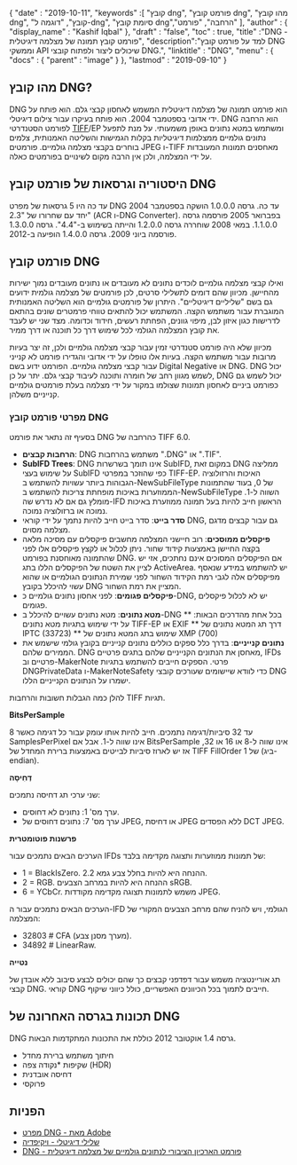 {
  "date" : "2019-10-11",
  "keywords" :[ "קובץ dng", "פורמט קובץ dng", "מהו קובץ dng", "קובץ", "דוגמה ל-dng", "סיומת קובץ dng","הרחבה", "פורמט" ],
  "author" : {
    "display_name" : "Kashif Iqbal"
},
  "draft" : "false",
  "toc" : true,
  "title" :"DNG - פורמט קובץ תמונה של מצלמה דיגיטלית",
  "description":"למד על פורמט קובץ DNG וממשקי API שיכולים ליצור ולפתוח קובצי DNG.",
  "linktitle" : "DNG",
  "menu" : {
    "docs" : {
      "parent" : "image"
}
},
  "lastmod" : "2019-09-10"
}

## מהו קובץ DNG?

DNG הוא פורמט תמונה של מצלמה דיגיטלית המשמש לאחסון קבצי גלם. הוא פותח על ידי אדובי בספטמבר 2004. הוא פותח בעיקרו עבור צילום דיגיטלי. DNG הוא הרחבה לפורמט הסטנדרטי [TIFF](/he/image/tiff/)/EP ומשתמש במטא נתונים באופן משמעותי. על מנת לתפעל נתונים גולמיים ממצלמות דיגיטליות בקלות הגמישות והשליטה האמנותית, צלמים בוחרים בקבצי מצלמה גולמיים. פורמטים JPEG ו-TIFF מאחסנים תמונות המעובדות על ידי המצלמה, ולכן אין הרבה מקום לשינויים בפורמטים כאלה.

## היסטוריה וגרסאות של פורמט קובץ DNG

עד כה היו 5 גרסאות של מפרט DNG עד כה. גרסה 1.0.0.0 הושקה בספטמבר 2004 יחד עם שחרורו של "2.3" (ACR ו-DNG Converter). בפברואר 2005 פורסמה גרסה 1.1.0.0. במאי 2008 שוחררה גרסה 1.2.0.0 והייתה בשימוש ב-"4.4". גרסה 1.3.0.0 פורסמה ביוני 2009. גרסה 1.4.0.0 הופיעה ב-2012.

## פורמט קובץ DNG

ואילו קבצי מצלמה גולמיים לוכדים נתונים לא מעובדים או נתונים מעובדים נמוך ישירות מהחיישן. מכיוון שהם דומים לתשלילי סרטים, לכן פורמטים של מצלמה גולמית ידועים גם בשם "שליליים דיגיטליים". היתרון של פורמטים גולמיים הוא השליטה האמנותית המוגברת עבור משתמש הקצה. המשתמש יכול להתאים טווחי פרמטרים שונים בהתאם לדרישות כגון איזון לבן, מיפוי גוונים, הפחתת רעשים, חידוד וכדומה. מצד שני יש לעבד את קובץ המצלמה הגולמי לכל שימוש דרך כל תוכנה או דרך ממיר.

מכיוון שלא היה פורמט סטנדרטי זמין עבור קבצי מצלמה גולמיים ולכן, זה יצר בעיות מרובות עבור משתמש הקצה. בעיות אלו טופלו על ידי אדובי והגדירו פורמט לא קנייני עבור קבצי מצלמה גולמיים. הפורמט ידוע בשם Digital Negative או DNG. DNG יכול לשמש מגוון רחב של חומרה ותוכנה לעיבוד קבצי גלם. יתר על כן, DNG יכול לשמש גם כפורמט ביניים לאחסון תמונות שצולמו במקור על ידי מצלמה בעלת פורמטים גולמיים קנייניים משלהן.

### מפרטי פורמט קובץ DNG

בסעיף זה נתאר את פורמט DNG כהרחבה של TIFF 6.0.

* **הרחבות קבצים**: DNG משתמש בהרחבות ".DNG" או ".TIF".
* **SubIFD Trees**: DNG אינו תומך בשרשרות SubIFD, במקום זאת DNG ממליצה על שימוש בעצי SubIFD כפי שהוזכר במפרטי TIFF-EP. האיכות והרזולוציה הגבוהות ביותר עשויות להשתמש ב-NewSubFileType של 0, בעוד שהתמונות הממוזערות באיכות מופחתת צריכות להשתמש ב-NewSubFileType השווה ל-1. מומלץ גם אם לא נדרש שה-IFD הראשון חייב להיות בעל תמונה ממוזערת באיכות נמוכה או ברזולוציה נמוכה.
* **סדר בייט**: סדר בייט חייב להיות נתמך על ידי קוראי DNG, גם עבור קבצים מדגם מצלמה מסוים.
* **פיקסלים ממוסכים**: רוב חיישני המצלמה מחשבים פיקסלים עם מסיכה מלאה בקצה החיישן באמצעות קידוד שחור. ניתן לכלול או לקצץ פיקסלים אלו לפני שהתמונה מאוחסנת בפורמט DNG. אם הפיקסלים המסוכים אינם נחתכים, אזי יש לציין את השטח של הפיקסלים הללו בתג ActiveArea. יש להשתמש במידע שנאסף מפיקסלים אלה לגבי רמת הקידוד השחור לפני שמירת הנתונים הגולמיים או שהוא עשוי להיכלל בקובץ DNG המציין את רמת השחור.
* **פיקסלים פגומים**: לפני אחסון נתונים גולמיים כ-DNG, יש לא לכלול פיקסלים פגומים.
* **מטא נתונים**: מטא נתונים עשויים להיכלל ב-DNG בכל אחת מהדרכים הבאות:
** על ידי שימוש בתגיות מטא נתונים TIFF-EP או EXIF
** דרך תג המטא נתונים של IPTC (33723)
** שימוש בתג המטא נתונים של XMP (700)
* **נתונים קנייניים**: בדרך כלל ספקים כוללים נתונים קנייניים בקובץ גולמי שישמש את הממירים שלהם. DNG מאחסן את הנתונים הקנייניים שלהם בתגים פרטיים, IFDs פרטיים וב-MakerNote פרטי. הספקים חייבים להשתמש בתגיות DNGPrivateData ו-MakerNoteSafety כדי לוודא שיישומים שעורכים קובצי DNG ישמרו על הנתונים הקנייניים הללו.

להלן כמה הגבלות חשובות והרחבות TIFF תגיות.

**BitsPerSample**

8 עד 32 סיביות/דגימה נתמכים. חייב להיות אותו עומק עבור כל דגימה כאשר SamplesPerPixel אינו שווה ל-1. אבל אם BitsPerSample אינו שווה ל-8 או 16 או 32, אז יש לארוז סיביות לבייטים באמצעות ברירת המחדל של TIFF FillOrder של 1 (ביג-endian).

**דְחִיסָה**

שני ערכי תג דחיסה נתמכים:

* ערך מס' 1: נתונים לא דחוסים.
* ערך מס' 7: נתונים דחוסים של JPEG, או דחיסת JPEG ללא הפסדים DCT JPEG.

**פרשנות פוטומטרית**

הערכים הבאים נתמכים עבור IFDs של תמונות ממוזערות ותצוגה מקדימה בלבד:

* 1 = BlackIsZero. ההנחה היא להיות בחלל צבע גמא 2.2.
* 2 = RGB. ההנחה היא להיות במרחב הצבעים sRGB.
* 6 = YCbCr. משמש לתמונות תצוגה מקדימה מקודדות JPEG.

הערכים הבאים נתמכים עבור ה-IFD הגולמי, ויש להניח שהם מרחב הצבעים המקורי של המצלמה:

* 32803 # CFA (מערך מסנן צבע).
* 34892 # LinearRaw.

**נטייה**

תג אוריינטציה משמש עבור דפדפני קבצים כך שהם יכולים לבצע סיבוב ללא אובדן של קבצי DNG. קוראי DNG חייבים לתמוך בכל הכיוונים האפשריים, כולל כיווני שיקוף.

## תכונות בגרסה האחרונה של DNG

DNG גרסה 1.4 אוקטובר 2012 כוללת את התכונות המתקדמות הבאות.

* חיתוך משתמש ברירת מחדל
* שקיפות
*נקודה צפה (HDR)
* דחיסה אובדנית
* פרוקסי

## הפניות ##

* [מפרט DNG - מאת Adobe](https://web.archive.org/web/20170829200857/http://wwwimages.adobe.com/content/dam/Adobe/en/products/photoshop/pdfs/dng_spec_1.4.0.0.pdf)
* [שלילי דיגיטלי - ויקיפדיה](https://en.wikipedia.org/wiki/Digital_Negative)
* [DNG - פורמט הארכיון הציבורי לנתונים גולמיים של מצלמה דיגיטלית](https://helpx.adobe.com/photoshop/digital-negative.html)

